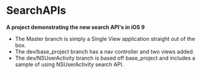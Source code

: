 # SearchAPIs
<b>A project demonstrating the new search API's in iOS 9</b>

- The Master branch is simply a Single View application straight out of the box.
- The dev/base_project branch has a nav controller and two views added.
- The dev/NSUserActivity branch is based off base_project and includes a sample of using NSUserActivity search API.

